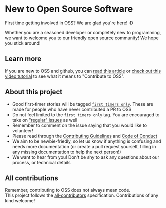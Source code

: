 # New to Open Source Software

First time getting involved in OSS? We are glad you're here! :D

Whether you are a seasoned developer or completely new to programming, we want to welcome you to our friendly open source community! We hope you stick around! 

## Learn more
If you are new to OSS and github, you can [read this article](https://opensource.guide/how-to-contribute/) or [check out this video tutorial](http://makeapullrequest.com/) to see what it means to "Contribute to OSS".

## About this project
- Good first-timer stories will be tagged [`first timers only`](https://github.com/cannawen/metric_units_reddit_bot/issues?utf8=%E2%9C%93&q=is%3Aissue%20is%3Aopen%20label%3A%22maintainer%20approved%22%20label%3A%22help%20wanted%22%20label%3A%22first%20timers%20only%22). These are made for people who have never contributed a PR to OSS
- Do not feel limited to the `first timers only` tag. You are encouraged to take on ["regular" issues](https://github.com/cannawen/metric_units_reddit_bot/issues?utf8=%E2%9C%93&q=is%3Aissue%20is%3Aopen%20label%3A%22maintainer%20approved%22%20label%3A%22help%20wanted%22%20) as well
- Remember to comment on the issue saying that you would like to volunteer!
- Please read through the [Contributing Guidelines](./CONTRIBUTING.md) and [Code of Conduct](./CODE_OF_CONDUCT.md)
- We aim to be newbie-friedly, so let us know if anything is confusing and needs more documentation (or create a pull request yourself, filling in any missing documentation to help the next person!)
- We want to hear from you! Don't be shy to ask any questions about our process, or technical details

## All contributions
Remember, contributing to OSS does not always mean code.  
This project follows the [all-contributors](https://github.com/kentcdodds/all-contributors) specification. Contributions of any kind welcome! 

